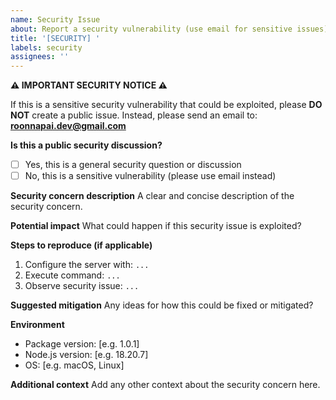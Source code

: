 ```yaml
---
name: Security Issue
about: Report a security vulnerability (use email for sensitive issues)
title: '[SECURITY] '
labels: security
assignees: ''
---
```


**⚠️ IMPORTANT SECURITY NOTICE ⚠️**

If this is a sensitive security vulnerability that could be exploited, please **DO NOT** create a public issue. Instead, please send an email to: **roonnapai.dev@gmail.com**

**Is this a public security discussion?**
- [ ] Yes, this is a general security question or discussion
- [ ] No, this is a sensitive vulnerability (please use email instead)

**Security concern description**
A clear and concise description of the security concern.

**Potential impact**
What could happen if this security issue is exploited?

**Steps to reproduce (if applicable)**
1. Configure the server with: `...`
2. Execute command: `...`
3. Observe security issue: `...`

**Suggested mitigation**
Any ideas for how this could be fixed or mitigated?

**Environment**
- Package version: [e.g. 1.0.1]
- Node.js version: [e.g. 18.20.7]
- OS: [e.g. macOS, Linux]

**Additional context**
Add any other context about the security concern here. 
